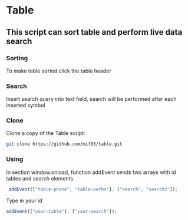Table
==================================================

This script can sort table and perform live data search
--------------------------------------
### Sorting

To make table sorted click the table header

### Search

Insert search query into text field, search will be performed after each inserted symbol

### Clone

Clone a copy of the Table script:

```bash
git clone https://github.com/mif83/table.git
```

### Using

In section window.onload, function addEvent sends two arrays with id tables and search elements
```js
 addEvent(["table-phone", "table-verbs"], ["search", "search2"]);
```

Type in your id
 ```js
addEvent(["your-table"], ["your-search"]);
  ```



